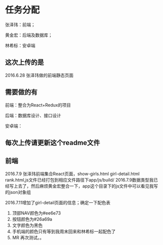 ﻿# 任务分配
张泽玮：前端；

黄金宏：后端及数据库；

林希标：安卓端
## 这次上传的是
2016.6.28 张泽玮做的前端静态页面
## 需要做的有
前端：整合为React+Redux的项目

后端：数据库设计、接口设计

安卓端：
## 每次上传请更新这个readme文件
## 前端
2016.7.9 张泽玮前端集合React页面，show-girls.html girl-detail.html rank.html,js文件已经打包到相应文件路径下app/js/build/
2016.7.9数据类型我已经写上去了，然后麻烦黄金宏整合一下，app这个目录下的js文件中可以看见我写的json对象组

2016.7.11增加了girl-detail页面的信息；确定一下配色表
1. 顶部NAV颜色为#ee6e73
2. 按钮颜色为#26a69a
3. 文字颜色为黑色
4. 手机端的颜色只有等到我周末回来和林希标一起配色了
5. MR 再次测试。。